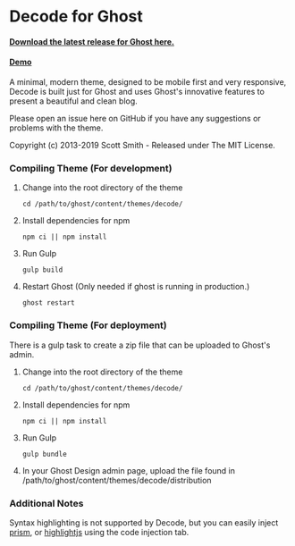 # Decode for Ghost

#### [Download the latest release for Ghost here.](https://github.com/ScottSmith95/Decode-for-Ghost/releases/download/0.9.3/decode.zip)

#### [Demo](https://decode-ghost-demo.scotthsmith.com)

A minimal, modern theme, designed to be mobile first and very responsive, Decode is built just for Ghost and uses Ghost's innovative features to present a beautiful and clean blog.

Please open an issue here on GitHub if you have any suggestions or problems with the theme.

Copyright (c) 2013-2019 Scott Smith - Released under The MIT License.

### Compiling Theme (For development)

1. Change into the root directory of the theme

   `cd /path/to/ghost/content/themes/decode/`

2. Install dependencies for npm

   `npm ci || npm install`

3. Run Gulp

   `gulp build`

4. Restart Ghost
   (Only needed if ghost is running in production.)

   `ghost restart`

### Compiling Theme (For deployment)

There is a gulp task to create a zip file that can be uploaded to Ghost's admin.

1. Change into the root directory of the theme

   `cd /path/to/ghost/content/themes/decode/`

2. Install dependencies for npm

   `npm ci || npm install`

3. Run Gulp

   `gulp bundle`

4. In your Ghost Design admin page, upload the file found in /path/to/ghost/content/themes/decode/distribution

### Additional Notes

Syntax highlighting is not supported by Decode, but you can easily inject [prism](http://prismjs.com/), or [highlightjs](https://highlightjs.org/) using the code injection tab.
